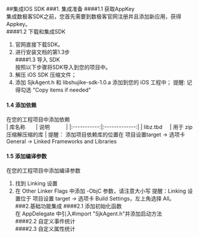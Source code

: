 ##集成IOS SDK
###1.	集成准备
####1.1 获取AppKey  
集成数极客SDK之前，您首先需要到数极客官网注册并且添加新应用，获得Appkey。  
####1.2	下载和集成SDK  
1. 官网直接下载SDK。  
2. 进行安装文档的第1.3步  
####1.3 导入 SDK  
按照以下步骤将SDK导入到您的项目中。
1. 解压 iOS SDK 压缩文件；
2. 添加 SjkAgent.h 和 libshujike-sdk-1.0.a 添加到您的 iOS 工程中；
提醒: 记得勾选 "Copy items if needed"    
#### 1.4 添加依赖  
在您的工程项目中添加依赖  
| 库名称       | 说明           |
|:-----------:|:-------------:|
| libz.tbd      | 用于 zip压缩解压缩的库 |
提醒：
添加项目依赖库的位置在 项目设置target -> 选项卡General -> Linked Frameworks and Libraries  
#### 1.5 添加编译参数
在您的工程项目中添加编译参数
1. 找到 Linking 设置
2. 在 Other Linker Flags 中添加 -ObjC 参数，请注意大小写
提醒：Linking 设置位于 项目设置 target -> 选项卡 Build Settings，左上角选择 All。  
###2.基础功能集成
####2.1 添加初始化函数  
在 AppDelegate 中引入#import "SjkAgent.h"并添加启动方法  
####2.2 自定义事件统计  
####2.3 自定义属性统计

